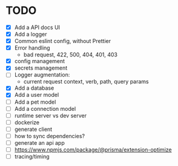 # TODO

- [x] Add a API docs UI
- [x] Add a logger
- [x] Common eslint config, without Prettier
- [x] Error handling
  - bad request, 422, 500, 404, 401, 403
- [x] config management
- [x] secrets management
- [ ] Logger augmentation:
  - current request context, verb, path, query params
- [x] Add a database
- [x] Add a user model
- [ ] Add a pet model
- [ ] Add a connection model
- [ ] runtime server vs dev server
- [ ] dockerize
- [ ] generate client
- [ ] how to sync dependencies?
- [ ] generate an api app
- [ ] https://www.npmjs.com/package/@prisma/extension-optimize
- [ ] tracing/timing
